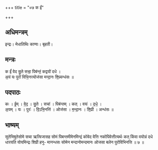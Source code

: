 +++
title = "०७ क ईं"

+++
## अधिमन्त्रम्
इन्द्रः। मेधातिथिः काण्वः। बृहती।

## मन्त्रः
क ईं॑ वेद सु॒ते सचा॒ पिब॑न्तं॒ कद्वयो॑ दधे ।  
अ॒यं यः पुरो॑ विभि॒नत्त्योज॑सा मन्दा॒नः शि॒प्र्यन्ध॑सः ॥

## पदपाठः
कः । ई॒म् । वे॒द॒ । सु॒ते । सचा॑ । पिब॑न्तम् । कत् । वयः॑ । द॒धे॒ ।  
अ॒यम् । यः । पुरः॑ । वि॒ऽभि॒नत्ति॑ । ओज॑सा । म॒न्दा॒नः । शि॒प्री । अन्ध॑सः ॥

## भाष्यम्
सुतेभिषुतेसोमे सचा ऋत्विजासह सोमं पिबन्तमीमेनमिन्द्रं कोवेद वेत्ति नकोपिवेत्तीत्यर्थः कत् किंवा वयोन्नं दधे धारयति योयमिन्द्रः शिप्री हनु- मानन्धसः सोमेन मन्दानोमन्दमानः ओजसा बलेन पुरोविभिनत्ति ॥ ७ ॥